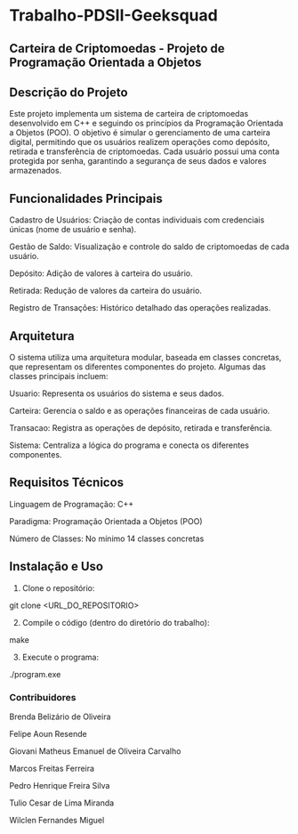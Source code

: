 # Trabalho-PDSII-Geeksquad

## Carteira de Criptomoedas - Projeto de Programação Orientada a Objetos

## Descrição do Projeto

Este projeto implementa um sistema de carteira de criptomoedas desenvolvido em C++ e seguindo os princípios da Programação Orientada a Objetos (POO). O objetivo é simular o gerenciamento de uma carteira digital, permitindo que os usuários realizem operações como depósito, retirada e transferência de criptomoedas. Cada usuário possui uma conta protegida por senha, garantindo a segurança de seus dados e valores armazenados.

## Funcionalidades Principais

Cadastro de Usuários: Criação de contas individuais com credenciais únicas (nome de usuário e senha).

Gestão de Saldo: Visualização e controle do saldo de criptomoedas de cada usuário.

Depósito: Adição de valores à carteira do usuário.

Retirada: Redução de valores da carteira do usuário.

Registro de Transações: Histórico detalhado das operações realizadas.


## Arquitetura

O sistema utiliza uma arquitetura modular, baseada em classes concretas, que representam os diferentes componentes do projeto. Algumas das classes principais incluem:

Usuario: Representa os usuários do sistema e seus dados.

Carteira: Gerencia o saldo e as operações financeiras de cada usuário.

Transacao: Registra as operações de depósito, retirada e transferência.

Sistema: Centraliza a lógica do programa e conecta os diferentes componentes.


## Requisitos Técnicos

Linguagem de Programação: C++

Paradigma: Programação Orientada a Objetos (POO)

Número de Classes: No mínimo 14 classes concretas


## Instalação e Uso

1. Clone o repositório:

git clone <URL_DO_REPOSITORIO>


2. Compile o código (dentro do diretório do trabalho):

make


3. Execute o programa:

./program.exe



### Contribuidores

Brenda Belizário de Oliveira

Felipe Aoun Resende

Giovani Matheus Emanuel de Oliveira Carvalho

Marcos Freitas Ferreira

Pedro Henrique Freira Silva

Tulio Cesar de Lima Miranda

Wilclen Fernandes Miguel

